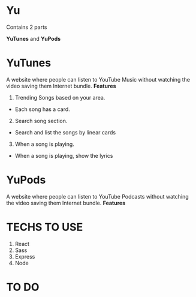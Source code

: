 # Yu
<p>Contains 2 parts</p>
<p> <b>YuTunes</b> and  <b>YuPods</b> </p>
<h1>YuTunes</h1>
A website where people can listen to YouTube Music without watching the video saving them Internet bundle.
<b>Features</b>

1. Trending Songs based on your area.
<ul>
<li>Each song has a card.</li>

</ul>

2. Search song section.
<ul>
<li>Search and list the songs by linear cards</li>

</ul>

3. When a song is playing.
<ul>
<li>When a song is playing, show the lyrics</li>

</ul>

<h1> YuPods</h1>
A website where people can listen to YouTube Podcasts without watching the video saving them Internet bundle.
<b>Features</b>

<h1>TECHS TO USE</h1>

1. React
2. Sass
3. Express
4. Node

<h1>TO DO</h1>
